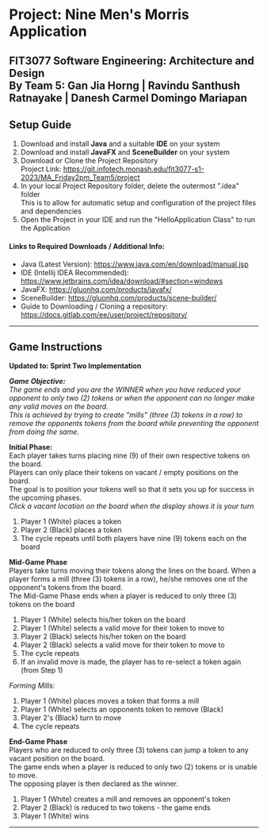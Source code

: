 # Project: Nine Men's Morris Application
**FIT3077 Software Engineering: Architecture and Design** <br>
By Team 5: Gan Jia Horng | Ravindu Santhush Ratnayake | Danesh Carmel Domingo Mariapan
---

## Setup Guide
1. Download and install **Java** and a suitable **IDE** on your system
2. Download and install **JavaFX** and **SceneBuilder** on your system
3. Download or Clone the Project Repository <br>
   Project Link: https://git.infotech.monash.edu/fit3077-s1-2023/MA_Friday2pm_Team5/project <br>
4. In your local Project Repository folder, delete the outermost ".idea" folder <br>
   This is to allow for automatic setup and configuration of the project files and dependencies
5. Open the Project in your IDE and run the "HelloApplication Class" to run the Application

#### Links to Required Downloads / Additional Info:
- Java (Latest Version): https://www.java.com/en/download/manual.jsp
- IDE (Intellij IDEA Recommended): https://www.jetbrains.com/idea/download/#section=windows
- JavaFX: https://gluonhq.com/products/javafx/
- SceneBuilder: https://gluonhq.com/products/scene-builder/
- Guide to Downloading / Cloning a repository: https://docs.gitlab.com/ee/user/project/repository/
---

## Game Instructions
**Updated to: Sprint Two Implementation**

***Game Objective:** <br>
The game ends and you are the WINNER when you have reduced your opponent to only
two (2) tokens or when the opponent can no longer make any valid moves on the board. <br>
This is achieved by trying to create "mills" (three (3) tokens in a row) to remove the opponents tokens from the board
while preventing the opponent from doing the same.*

**Initial Phase:** <br>
Each player takes turns placing nine (9) of their own respective tokens on the board. <br>
Players can only place their tokens on vacant / empty positions on the board. <br>
The goal is to position your tokens well so that it sets you up for success in the upcoming phases. <br>
*Click a vacant location on the board when the display shows it is your turn*
1. Player 1 (White) places a token
2. Player 2 (Black) places a token
3. The cycle repeats until both players have nine (9) tokens each on the board

**Mid-Game Phase** <br>
Players take turns moving their tokens along the lines on the board.
When a player forms a mill (three (3) tokens in a row), he/she removes one of the opponent's tokens from the board. <br>
The Mid-Game Phase ends when a player is reduced to only three (3) tokens on the board <br>
1. Player 1 (White) selects his/her token on the board
2. Player 1 (White) selects a valid move for their token to move to
3. Player 2 (Black) selects his/her token on the board
4. Player 2 (Black) selects a valid move for their token to move to
5. The cycle repeats
6. If an invalid move is made, the player has to re-select a token again (from Step 1)

*Forming Mills:*
1. Player 1 (White) places moves a token that forms a mill
2. Player 1 (White) selects an opponents token to remove (Black)
3. Player 2's (Black) turn to move
4. The cycle repeats

**End-Game Phase** <br>
Players who are reduced to only three (3) tokens can jump a token to any vacant position on the board. <br>
The game ends when a player is reduced to only two (2) tokens or is unable to move. <br>
The opposing player is then declared as the winner. <br>
1. Player 1 (White) creates a mill and removes an opponent's token
2. Player 2 (Black) is reduced to two tokens - the game ends
3. Player 1 (White) wins
---